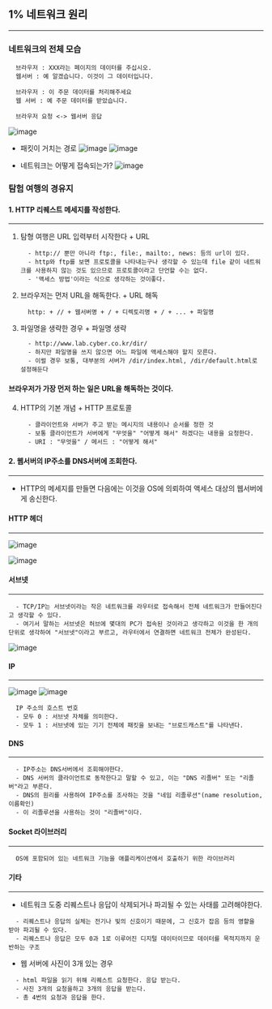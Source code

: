 ## 1% 네트워크 원리
---

### 네트워크의 전체 모습
```
  브라우저 : XXX라는 페이지의 데이터를 주십시오.
  웹서버 : 예 알겠습니다. 이것이 그 데이터입니다.
```

```
  브라우저 : 이 주문 데이터를 처리해주세요
  웹 서버 : 예 주문 데이터를 받았습니다.
```

```
  브라우저 요청 <-> 웹서버 응답
```
![image](https://user-images.githubusercontent.com/76584547/152686731-d208c072-9dd4-4a69-9810-44c66de1dcf3.png)

+ 패킷이 거치는 경로
![image](https://user-images.githubusercontent.com/76584547/152688673-b8bfaf39-6b88-4cf3-a5f8-9ed457810373.png)
![image](https://user-images.githubusercontent.com/76584547/152688690-8e13675a-eec9-4ccb-9837-9322367915bf.png)

+ 네트워크는 어떻게 접속되는가?
![image](https://user-images.githubusercontent.com/76584547/152688701-026d9cca-a7e0-4b8b-ad25-3ab2a6a48efc.png)


### 탐험 여행의 경유지

#### 1. HTTP 리퀘스트 메세지를 작성한다.
---
  1. 탐형 여행은 URL 입력부터 시작한다
    + URL
      ```
        - http:// 뿐만 아니라 ftp:, file:, mailto:, news: 등의 url이 있다.
        - http와 ftp를 보면 프로토콜을 나타내는구나 생각할 수 있는데 file 같이 네트워크를 사용하지 않는 것도 있으므로 프로토콜이라고 단언할 수는 없다. 
        - '액세스 방법'이라는 식으로 생각하는 것이좋다.
      ```
  2. 브라우저는 먼저 URL을 해독한다.
    + URL 해독
      ```
        http: + // + 웹서버명 + / + 디렉토리명 + / + ... + 파일명 
      ```
  3. 파일명을 생략한 경우
    + 파일명 생략
      ```
        - http://www.lab.cyber.co.kr/dir/
        - 하지만 파일명을 쓰지 않으면 어느 파일에 액세스해야 할지 모른다.
        - 이럴 경우 보통, 대부분의 서버가 /dir/index.html, /dir/default.html로 설정해둔다
      ```
  #### 브라우저가 가장 먼저 하는 일은 URL을 해독하는 것이다.
  
  4. HTTP의 기본 개념
    + HTTP 프로토콜 
      ```
        - 클라이언트와 서버가 주고 받는 메시지의 내용이나 순서를 정한 것
        - 보통 클라이언트가 서버에게 "무엇을" "어떻게 해서" 하겠다는 내용을 요청한다.
        - URI : "무엇을" / 메서드 : "어떻게 해서"
      ```

#### 2. 웹서버의 IP주소를 DNS서버에 조회한다.
---
  + HTTP의 메세지를 만들면 다음에는 이것을 OS에 의뢰하여 액세스 대상의 웹서버에게 송신한다.

#### HTTP 헤더
---
![image](https://user-images.githubusercontent.com/76584547/152807387-be3c427f-a032-47ca-b9a7-efae55b5fcd9.png)

![image](https://user-images.githubusercontent.com/76584547/152807423-9dbd199b-e894-4f8b-a2c2-131222b84239.png)

#### 서브넷
---
  ```
    - TCP/IP는 서브넷이라는 작은 네트워크를 라우터로 접속해서 전체 네트워크가 만들어진다고 생각할 수 있다.
    - 여기서 말하는 서브넷은 허브에 몇대의 PC가 접속된 것이라고 생각하고 이것을 한 개의 단위로 생각하여 "서브넷"이라고 부르고, 라우터에서 연결하면 네트워크 전체가 완성된다.
  ```
![image](https://user-images.githubusercontent.com/76584547/153009173-fd41167b-a13c-4312-9f71-b37d4e7450a1.png)


#### IP
---
![image](https://user-images.githubusercontent.com/76584547/153008790-dbb55a23-4977-4727-a0bc-5e7dda7b8105.png)
![image](https://user-images.githubusercontent.com/76584547/153008851-b595a83c-99b6-4346-8612-f991b48d1d0a.png)
```
  IP 주소의 호스트 번호
  - 모두 0 : 서브넷 자체를 의미한다.
  - 모두 1 : 서브넷에 있는 기기 전체에 패킷을 보내는 "브로드캐스트"를 나타낸다.
```

#### DNS
---
```
  - IP주소는 DNS서버에서 조회해야한다.
  - DNS 서버의 클라이언트로 동작한다고 말할 수 있고, 이는 "DNS 리졸버" 또는 "리졸버"라고 부른다.
  - DNS의 원리를 사용하여 IP주소를 조사하는 것을 "네임 리졸루션"(name resolution, 이름확인)
  - 이 리졸루션을 사용하는 것이 "리졸버"이다.
```

#### Socket 라이브러리
----
```
  OS에 포함되어 있는 네트워크 기능을 애플리케이션에서 호출하기 위한 라이브러리
```



#### 기타 
----
+ 네트워크 도중 리퀘스트나 응답이 삭제되거나 파괴될 수 있는 사태를 고려해야한다.
```
  - 리퀘스트나 응답의 실체는 전기나 빛의 신호이기 때문에, 그 신호가 잡음 등의 영햘을 받아 파괴될 수 있다.
  - 리퀘스트나 응답은 모두 0과 1로 이루어진 디지털 데이터이므로 데이터를 목적지까지 운반하는 구조
```
+ 웹 서버에 사진이 3개 있는 경우
```
  - html 파일을 읽기 위해 리퀘스트 요청한다. 응답 받는다.
  - 사진 3개의 요청을하고 3개의 응답을 받는다.
  - 총 4번의 요청과 응답을 한다.
```
